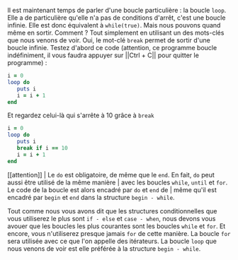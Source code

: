 Il est maintenant temps de parler d'une boucle particulière : la boucle `loop`. Elle a de particulière qu'elle n'a pas de conditions d'arrêt, c'est une boucle infinie. Elle est donc équivalent à `while(true)`. Mais nous pouvons quand même en sortir. Comment ? Tout simplement en utilisant un des mots-clés que nous venons de voir. Oui, le mot-clé `break` permet de sortir d'une boucle infinie. Testez d'abord ce code (attention, ce programme boucle indéfiniment, il vous faudra appuyer sur ||Ctrl + C|| pour quitter le programme) :

```ruby
i = 0
loop do
   puts i
   i = i + 1
end
```   

Et regardez celui-là qui s'arrête à $10$ grâce à `break`

```ruby
i = 0
loop do
   puts i
   break if i == 10
   i = i + 1
end
```

[[attention]]
| Le `do` est obligatoire, de même que le `end`. En fait, `do` peut aussi être utilisé de la même manière 
| avec les boucles `while`, `until` et `for`. Le code de la boucle est alors encadré par `do` et `end` de 
| même qu'il est encadré par `begin` et `end` dans la structure `begin - while`. 

Tout comme nous vous avons dit que les structures conditionnelles que vous utiliserez le plus sont `if - else` et `case - when`, nous devons vous avouer que les boucles les plus courantes sont les boucles `while` et `for`. Et encore, vous n'utiliserez presque jamais `for` de cette manière. La boucle `for` sera utilisée avec ce que l'on appelle des itérateurs. La boucle `loop` que nous venons de voir est elle préférée à la structure `begin - while`.